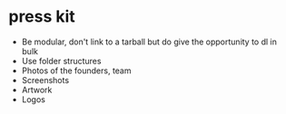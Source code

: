 # press kit

- Be modular, don't link to a tarball but do give the opportunity to dl in bulk
- Use folder structures
- Photos of the founders, team
- Screenshots
- Artwork
- Logos
